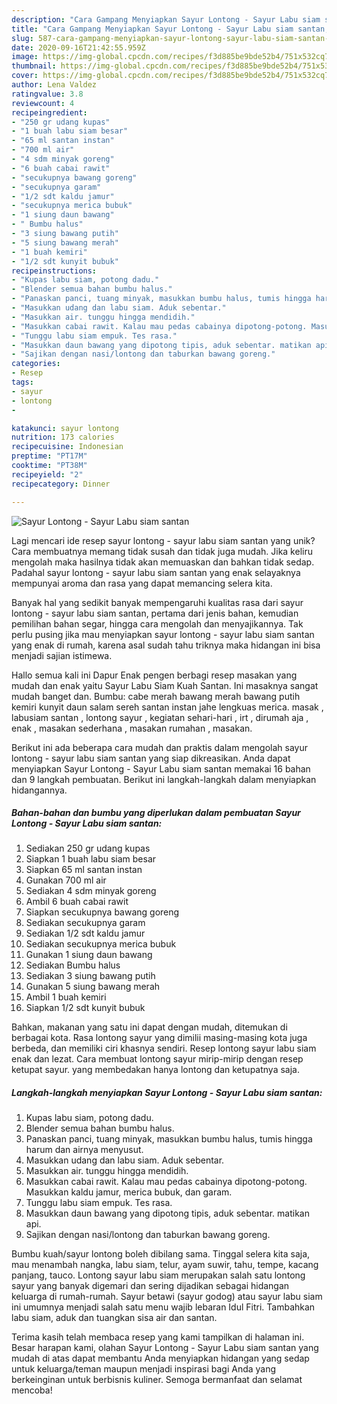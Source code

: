 ```yaml
---
description: "Cara Gampang Menyiapkan Sayur Lontong - Sayur Labu siam santan, Menggugah Selera"
title: "Cara Gampang Menyiapkan Sayur Lontong - Sayur Labu siam santan, Menggugah Selera"
slug: 587-cara-gampang-menyiapkan-sayur-lontong-sayur-labu-siam-santan-menggugah-selera
date: 2020-09-16T21:42:55.959Z
image: https://img-global.cpcdn.com/recipes/f3d885be9bde52b4/751x532cq70/sayur-lontong-sayur-labu-siam-santan-foto-resep-utama.jpg
thumbnail: https://img-global.cpcdn.com/recipes/f3d885be9bde52b4/751x532cq70/sayur-lontong-sayur-labu-siam-santan-foto-resep-utama.jpg
cover: https://img-global.cpcdn.com/recipes/f3d885be9bde52b4/751x532cq70/sayur-lontong-sayur-labu-siam-santan-foto-resep-utama.jpg
author: Lena Valdez
ratingvalue: 3.8
reviewcount: 4
recipeingredient:
- "250 gr udang kupas"
- "1 buah labu siam besar"
- "65 ml santan instan"
- "700 ml air"
- "4 sdm minyak goreng"
- "6 buah cabai rawit"
- "secukupnya bawang goreng"
- "secukupnya garam"
- "1/2 sdt kaldu jamur"
- "secukupnya merica bubuk"
- "1 siung daun bawang"
- " Bumbu halus"
- "3 siung bawang putih"
- "5 siung bawang merah"
- "1 buah kemiri"
- "1/2 sdt kunyit bubuk"
recipeinstructions:
- "Kupas labu siam, potong dadu."
- "Blender semua bahan bumbu halus."
- "Panaskan panci, tuang minyak, masukkan bumbu halus, tumis hingga harum dan airnya menyusut."
- "Masukkan udang dan labu siam. Aduk sebentar."
- "Masukkan air. tunggu hingga mendidih."
- "Masukkan cabai rawit. Kalau mau pedas cabainya dipotong-potong. Masukkan kaldu jamur, merica bubuk, dan garam."
- "Tunggu labu siam empuk. Tes rasa."
- "Masukkan daun bawang yang dipotong tipis, aduk sebentar. matikan api."
- "Sajikan dengan nasi/lontong dan taburkan bawang goreng."
categories:
- Resep
tags:
- sayur
- lontong
- 

katakunci: sayur lontong  
nutrition: 173 calories
recipecuisine: Indonesian
preptime: "PT17M"
cooktime: "PT38M"
recipeyield: "2"
recipecategory: Dinner

---
```



![Sayur Lontong - Sayur Labu siam santan](https://img-global.cpcdn.com/recipes/f3d885be9bde52b4/751x532cq70/sayur-lontong-sayur-labu-siam-santan-foto-resep-utama.jpg)

Lagi mencari ide resep sayur lontong - sayur labu siam santan yang unik? Cara membuatnya memang tidak susah dan tidak juga mudah. Jika keliru mengolah maka hasilnya tidak akan memuaskan dan bahkan tidak sedap. Padahal sayur lontong - sayur labu siam santan yang enak selayaknya mempunyai aroma dan rasa yang dapat memancing selera kita.

Banyak hal yang sedikit banyak mempengaruhi kualitas rasa dari sayur lontong - sayur labu siam santan, pertama dari jenis bahan, kemudian pemilihan bahan segar, hingga cara mengolah dan menyajikannya. Tak perlu pusing jika mau menyiapkan sayur lontong - sayur labu siam santan yang enak di rumah, karena asal sudah tahu triknya maka hidangan ini bisa menjadi sajian istimewa.

Hallo semua kali ini Dapur Enak pengen berbagi resep masakan yang mudah dan enak yaitu Sayur Labu Siam Kuah Santan. Ini masaknya sangat mudah banget dan. Bumbu: cabe merah bawang merah bawang putih kemiri kunyit daun salam sereh santan instan jahe lengkuas merica. masak , labusiam santan , lontong sayur , kegiatan sehari-hari , irt , dirumah aja , enak , masakan sederhana , masakan rumahan , masakan.


Berikut ini ada beberapa cara mudah dan praktis dalam mengolah sayur lontong - sayur labu siam santan yang siap dikreasikan. Anda dapat menyiapkan Sayur Lontong - Sayur Labu siam santan memakai 16 bahan dan 9 langkah pembuatan. Berikut ini langkah-langkah dalam menyiapkan hidangannya.

<!--inarticleads1-->

##### Bahan-bahan dan bumbu yang diperlukan dalam pembuatan Sayur Lontong - Sayur Labu siam santan:

1. Sediakan 250 gr udang kupas
1. Siapkan 1 buah labu siam besar
1. Siapkan 65 ml santan instan
1. Gunakan 700 ml air
1. Sediakan 4 sdm minyak goreng
1. Ambil 6 buah cabai rawit
1. Siapkan secukupnya bawang goreng
1. Sediakan secukupnya garam
1. Sediakan 1/2 sdt kaldu jamur
1. Sediakan secukupnya merica bubuk
1. Gunakan 1 siung daun bawang
1. Sediakan  Bumbu halus
1. Sediakan 3 siung bawang putih
1. Gunakan 5 siung bawang merah
1. Ambil 1 buah kemiri
1. Siapkan 1/2 sdt kunyit bubuk


Bahkan, makanan yang satu ini dapat dengan mudah, ditemukan di berbagai kota. Rasa lontong sayur yang dimilii masing-masing kota juga berbeda, dan memiliki ciri khasnya sendiri. Resep lontong sayur labu siam enak dan lezat. Cara membuat lontong sayur mirip-mirip dengan resep ketupat sayur. yang membedakan hanya lontong dan ketupatnya saja. 

<!--inarticleads2-->

##### Langkah-langkah menyiapkan Sayur Lontong - Sayur Labu siam santan:

1. Kupas labu siam, potong dadu.
1. Blender semua bahan bumbu halus.
1. Panaskan panci, tuang minyak, masukkan bumbu halus, tumis hingga harum dan airnya menyusut.
1. Masukkan udang dan labu siam. Aduk sebentar.
1. Masukkan air. tunggu hingga mendidih.
1. Masukkan cabai rawit. Kalau mau pedas cabainya dipotong-potong. Masukkan kaldu jamur, merica bubuk, dan garam.
1. Tunggu labu siam empuk. Tes rasa.
1. Masukkan daun bawang yang dipotong tipis, aduk sebentar. matikan api.
1. Sajikan dengan nasi/lontong dan taburkan bawang goreng.


Bumbu kuah/sayur lontong boleh dibilang sama. Tinggal selera kita saja, mau menambah nangka, labu siam, telur, ayam suwir, tahu, tempe, kacang panjang, tauco. Lontong sayur labu siam merupakan salah satu lontong sayur yang banyak digemari dan sering dijadikan sebagai hidangan keluarga di rumah-rumah. Sayur betawi (sayur godog) atau sayur labu siam ini umumnya menjadi salah satu menu wajib lebaran Idul Fitri. Tambahkan labu siam, aduk dan tuangkan sisa air dan santan. 

Terima kasih telah membaca resep yang kami tampilkan di halaman ini. Besar harapan kami, olahan Sayur Lontong - Sayur Labu siam santan yang mudah di atas dapat membantu Anda menyiapkan hidangan yang sedap untuk keluarga/teman maupun menjadi inspirasi bagi Anda yang berkeinginan untuk berbisnis kuliner. Semoga bermanfaat dan selamat mencoba!
